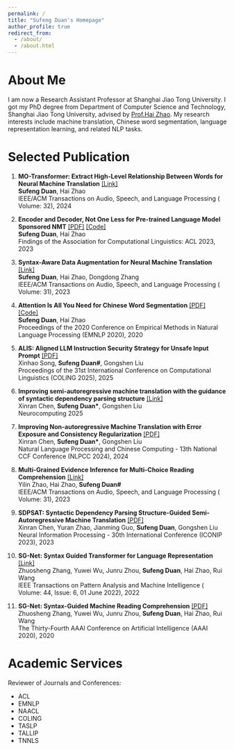 ```yaml
---
permalink: /
title: "Sufeng Duan's Homepage"
author_profile: true
redirect_from: 
  - /about/
  - /about.html
---
```

About Me
======
I am now a Research Assistant Professor at Shanghai Jiao Tong University. I got my PhD degree from Department of Computer Science and Technology, Shanghai Jiao Tong University, advised by [Prof.Hai Zhao](https://bcmi.sjtu.edu.cn/~zhaohai/). My research interests include machine translation, Chinese word segmentation, language representation learning, and related NLP tasks.

Selected Publication
======
1. **MO-Transformer: Extract High-Level Relationship Between Words for Neural Machine Translation** [\[Link\]](https://ieeexplore.ieee.org/document/10768979/)<br>
   __Sufeng Duan__, Hai Zhao<br>
   IEEE/ACM Transactions on Audio, Speech, and Language Processing ( Volume: 32), 2024

2. **Encoder and Decoder, Not One Less for Pre-trained Language Model Sponsored NMT** [\[PDF\]](https://aclanthology.org/2023.findings-acl.222.pdf) [\[Code\]](https://github.com/akibcmi/PLM-NMT)<br>
    __Sufeng Duan__, Hai Zhao<br>
    Findings of the Association for Computational Linguistics: ACL 2023, 2023

3. **Syntax-Aware Data Augmentation for Neural Machine Translation** [\[Link\]](https://ieeexplore.ieee.org/document/10202198)<br>
    __Sufeng Duan__, Hai Zhao, Dongdong Zhang<br>
    IEEE/ACM Transactions on Audio, Speech, and Language Processing ( Volume: 31), 2023
   
4. **Attention Is All You Need for Chinese Word Segmentation** [\[PDF\]](https://aclanthology.org/2020.emnlp-main.317.pdf) [\[Code\]](https://github.com/akibcmi/SAMS)<br>
    __Sufeng Duan__, Hai Zhao<br>
    Proceedings of the 2020 Conference on Empirical Methods in Natural Language Processing (EMNLP 2020), 2020

5. **ALIS: Aligned LLM Instruction Security Strategy for Unsafe Input Prompt** [\[PDF\]](https://aclanthology.org/2025.coling-main.613.pdf)<br>
   Xinhao Song, __Sufeng Duan#__, Gongshen Liu<br>
   Proceedings of the 31st International Conference on Computational Linguistics (COLING 2025), 2025
      
6. **Improving semi-autoregressive machine translation with the guidance of syntactic dependency parsing structure** [\[Link\]](https://doi.org/10.1016/j.neucom.2024.128828)<br>
   Xinran Chen, __Sufeng Duan*__, Gongshen Liu<br>
   Neurocomputing 2025

7. **Improving Non-autoregressive Machine Translation with Error Exposure and Consistency Regularization** [\[PDF\]](https://link.springer.com/chapter/10.1007/978-981-97-9437-9_19)<br>
    Xinran Chen, __Sufeng Duan*__, Gongshen Liu<br>
    Natural Language Processing and Chinese Computing - 13th National CCF Conference (NLPCC 2024), 2024
    
8. **Multi-Grained Evidence Inference for Multi-Choice Reading Comprehension** [\[Link\]](https://ieeexplore.ieee.org/document/10254212)<br>
    Yilin Zhao, Hai Zhao, __Sufeng Duan#__ <br>
    IEEE/ACM Transactions on Audio, Speech, and Language Processing ( Volume: 31), 2023

9. **SDPSAT: Syntactic Dependency Parsing Structure-Guided Semi-Autoregressive Machine Translation** [\[PDF\]](https://link.springer.com/chapter/10.1007/978-981-99-8132-8_45)<br>
    Xinran Chen, Yuran Zhao, Jianming Guo, __Sufeng Duan__, Gongshen Liu<br>
    Neural Information Processing - 30th International Conference (ICONIP 2023), 2023

10. **SG-Net: Syntax Guided Transformer for Language Representation** [\[Link\]](https://ieeexplore.ieee.org/document/9303437)<br>
    Zhuosheng Zhang, Yuwei Wu, Junru Zhou, __Sufeng Duan__, Hai Zhao, Rui Wang<br>
    IEEE Transactions on Pattern Analysis and Machine Intelligence ( Volume: 44, Issue: 6, 01 June 2022), 2022
    
11. **SG-Net: Syntax-Guided Machine Reading Comprehension** [\[PDF\]](https://ojs.aaai.org/index.php/AAAI/article/view/6511/6367)<br>
    Zhuosheng Zhang, Yuwei Wu, Junru Zhou, __Sufeng Duan__, Hai Zhao, Rui Wang<br>
    The Thirty-Fourth AAAI Conference on Artificial Intelligence (AAAI 2020), 2020
    
Academic Services
======

Reviewer of Journals and Conferences:
* ACL
* EMNLP
* NAACL
* COLING
* TASLP
* TALLIP
* TNNLS
